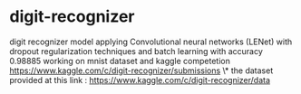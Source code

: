 # digit-recognizer
digit recognizer model applying Convolutional neural networks (LENet) with dropout regularization techniques and batch learning with accuracy 0.98885 working on mnist dataset and kaggle competetion https://www.kaggle.com/c/digit-recognizer/submissions  \\*
the dataset provided at this link : https://www.kaggle.com/c/digit-recognizer/data

